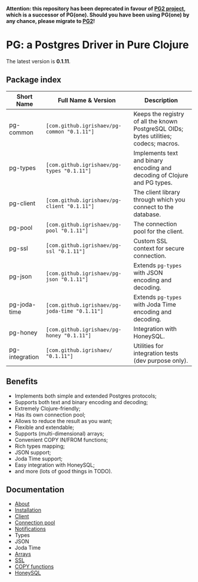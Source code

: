 
[pg2]: https://github.com/igrishaev/pg2

**Attention: this repository has been deprecated in favour of [PG2
project][pg2], which is a successor of PG(one). Should you have been using
PG(one) by any chance, please migrate to [PG2][pg2]!**

# PG: a Postgres Driver in Pure Clojure

The latest version is **0.1.11**.

## Package index

| Short Name     | Full Name & Version                            | Description                                                                           |
|----------------|------------------------------------------------|---------------------------------------------------------------------------------------|
| pg-common      | `[com.github.igrishaev/pg-common "0.1.11"]`    | Keeps the registry of all the known PostgreSQL OIDs; bytes utilities; codecs; macros. |
| pg-types       | `[com.github.igrishaev/pg-types "0.1.11"]`     | Implements text and binary encoding and decoding of Clojure and PG types.             |
| pg-client      | `[com.github.igrishaev/pg-client "0.1.11"]`    | The client library through which you connect to the database.                         |
| pg-pool        | `[com.github.igrishaev/pg-pool "0.1.11"]`      | The connection pool for the client.                                                   |
| pg-ssl         | `[com.github.igrishaev/pg-ssl "0.1.11"]`       | Custom SSL context for secure connection.                                             |
| pg-json        | `[com.github.igrishaev/pg-json "0.1.11"]`      | Extends `pg-types` with JSON encoding and decoding.                                   |
| pg-joda-time   | `[com.github.igrishaev/pg-joda-time "0.1.11"]` | Extends `pg-types` with Joda Time encoding and decoding.                              |
| pg-honey       | `[com.github.igrishaev/pg-honey "0.1.11"]`     | Integration with HoneySQL.                                                            |
| pg-integration | `[com.github.igrishaev/ "0.1.11"]`             | Utilities for integration tests (dev purpose only).                                   |

## Benefits

- Implements both simple and extended Postgres protocols;
- Supports both text and binary encoding and decoding;
- Extremely Clojure-friendly;
- Has its own connection pool;
- Allows to reduce the result as you want;
- Flexible and extendable;
- Supports (multi-dimensional) arrays;
- Convenient COPY IN/FROM functions;
- Rich types mapping;
- JSON support;
- Joda Time support;
- Easy integration with HoneySQL;
- and more (lots of good things in TODO).

## Documentation

- [About](doc/000-about.md)
- [Installation](doc/010-installation.md)
- [Client](doc/020-client.md)
- [Connection pool](doc/030-pool.md)
- [Notifications](doc/025-notifications.md)
- Types
- JSON
- Joda Time
- [Arrays](doc/070-arrays.md)
- [SSL](doc/080-ssl.md)
- [COPY functions](doc/090-copy.md)
- [HoneySQL](doc/100-honey.md)
